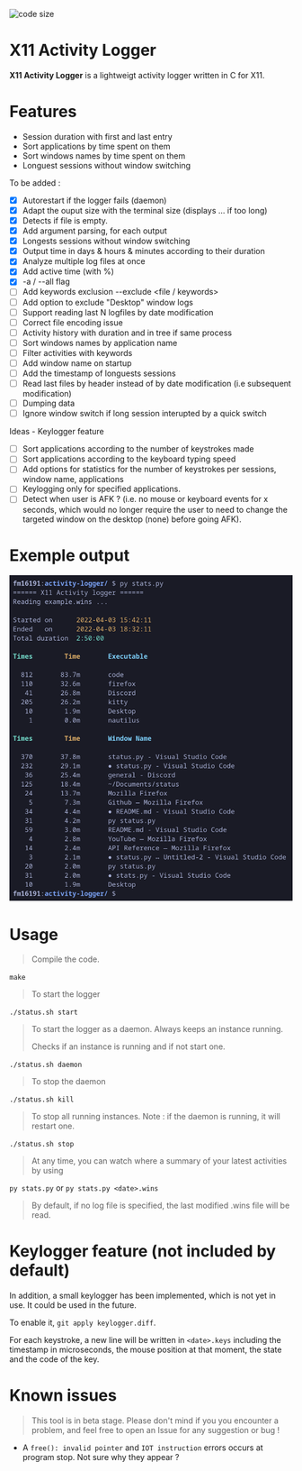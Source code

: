 ![code size](https://img.shields.io/github/languages/code-size/fm16191/activity-logger?style=flat)
# X11 Activity Logger

**X11 Activity Logger** is a lightweigt activity logger written in C for X11.

# Features

- Session duration with first and last entry
- Sort applications by time spent on them
- Sort windows names by time spent on them
- Longuest sessions without window switching

To be added :
- [x] Autorestart if the logger fails (daemon)
- [x] Adapt the ouput size with the terminal size (displays ... if too long)
- [x] Detects if file is empty.
- [x] Add argument parsing, for each output
- [x] Longests sessions without window switching
- [x] Output time in days & hours & minutes according to their duration
- [x] Analyze multiple log files at once
- [x] Add active time (with %)
- [x] -a / --all flag
- [ ] Add keywords exclusion --exclude <file / keywords>
- [ ] Add option to exclude "Desktop" window logs
- [ ] Support reading last N logfiles by date modification
- [ ] Correct file encoding issue
- [ ] Activity history with duration and in tree if same process
- [ ] Sort windows names by application name
- [ ] Filter activities with keywords
- [ ] Add window name on startup
- [ ] Add the timestamp of longuests sessions
- [ ] Read last files by header instead of by date modification (i.e subsequent modification)
- [ ] Dumping data
- [ ] Ignore window switch if long session interupted by a quick switch

Ideas - Keylogger feature
- [ ] Sort applications according to the number of keystrokes made
- [ ] Sort applications according to the keyboard typing speed
- [ ] Add options for statistics for the number of keystrokes per sessions, window name, applications
- [ ] Keylogging only for specified applications.
- [ ] Detect when user is AFK ? (i.e. no mouse or keyboard events for x seconds, which would no longer require the user to need to change the targeted window on the desktop (none) before going AFK).

# Exemple output

![example.png](example.png)

# Usage

> Compile the code.

`make`

> To start the logger

`./status.sh start`

> To start the logger as a daemon. Always keeps an instance running.
> 
> Checks if an instance is running and if not start one.

`./status.sh daemon`

> To stop the daemon

`./status.sh kill`

> To stop all running instances. Note : if the daemon is running, it will restart one.

`./status.sh stop`

> At any time, you can watch where a summary of your latest activities by using

`py stats.py` or `py stats.py <date>.wins`

> By default, if no log file is specified, the last modified .wins file will be read.

# Keylogger feature (not included by default)
In addition, a small keylogger has been implemented, which is not yet in use. It could be used in the future.

To enable it, `git apply keylogger.diff`.

For each keystroke, a new line will be written in `<date>.keys` including the timestamp in microseconds, the mouse position at that moment, the state and the code of the key.

# Known issues

> This tool is in beta stage. Please don't mind if you you encounter a problem, and feel free to open an Issue for any suggestion or bug !

- A `free(): invalid pointer` and `IOT instruction` errors occurs at program stop. Not sure why they appear ?

